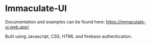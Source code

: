 # Immaculate-UI

Documentation and examples can be found here:
https://immaculate-ui.web.app/

Built using Javascript, CSS, HTML and firebase authentication.

